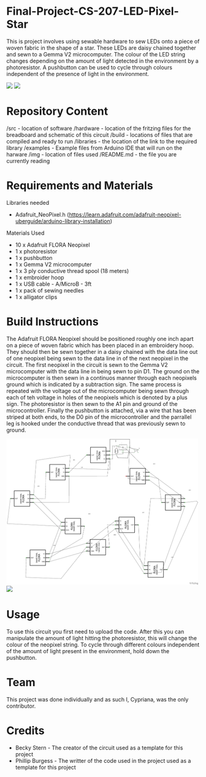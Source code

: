 # Final-Project-CS-207-LED-Pixel-Star
This is project involves using sewable hardware to sew LEDs onto a piece of woven fabric in the shape of a star. These LEDs are daisy chained together and sewn to a Gemma V2 microcomputer. The colour of the LED string changes depending on the amount of light detected in the environment by a photoresistor. A pushbutton can be used to cycle through colours independent of the presence of light in the environment.

<img src="img/IMG_20200409_170133.jpg" width = "500">
<img src="img/IMG_20200409_170221.jpg" width = "500">

# Repository Content
/src - location of software
/hardware - location of the fritzing files for the breadboard and schematic of this circuit
/build - locations of files that are compiled and ready to run
/libraries - the location of the link to the required library
/examples - Example files from Arduino IDE that will run on the harware
/img - location of files used
/README.md - the file you are currently reading

# Requirements and Materials

Libraries needed
- Adafruit_NeoPixel.h (https://learn.adafruit.com/adafruit-neopixel-uberguide/arduino-library-installation)

Materials Used
- 10 x Adafruit FLORA Neopixel
- 1 x photoresistor
- 1 x pushbutton
- 1 x Gemma V2 microcomputer
- 1 x 3 ply conductive thread spool (18 meters)
- 1 x embroider hoop
- 1 x USB cable - A/MicroB - 3ft
- 1 x pack of sewing needles
- 1 x alligator clips

# Build Instructions

The Adafruit FLORA Neopixel should be positioned roughly one inch apart on a piece of woven fabric which has been placed in an embroidery hoop. They should then be sewn together in a daisy chained with the data line out of one neopixel being sewn to the data line in of the next neopixel in the circuit. The first neopixel in the circuit is sewn to the Gemma V2 microcomputer with the data line in being sewn to pin D1. The ground on the microcomputer is then sewn in a continuos manner through each neopixels ground which is indicated by a subtraction sign. The same process is repeated with the voltage out of the microcomputer being sewn through each of teh voltage in holes of the neopixels which is denoted by a plus sign. The photoresistor is then sewn to the A1 pin and ground of the microcontroller. Finally the pushbutton is attached, via a wire that has been striped at both ends, to the D0 pin of the microcontroller and the parrallel leg is hooked under the conductive thread that was previously sewn to ground.

<img src="Hardware/Light-Activated Pixel Star Schematic.jpg" width = "500">

<img src="Hardware/Light-Activated Pixel Star breadboard.jpg" width = "500">

# Usage

To use this circuit you first need to upload the code. After this you can manipulate the amount of light hitting the photoresistor, this will change the colour of the neopixel string. To cycle through different colours independent of the amount of light present in the environment, hold down the pushbutton.

# Team
This project was done individually and as such I, Cypriana, was the only contributor.

# Credits
- Becky Stern - The creator of the circuit used as a template for this project
- Phillip Burgess - The writter of the code used in the project used as a template for this project
